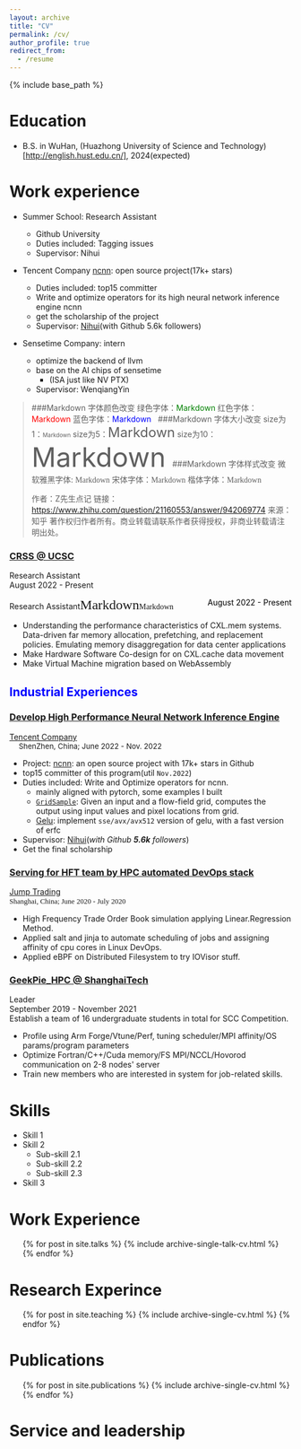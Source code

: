 ```yaml
---
layout: archive
title: "CV"
permalink: /cv/
author_profile: true
redirect_from:
  - /resume
---
```


{% include base_path %}

Education
======
* B.S. in WuHan, (Huazhong University of Science and Technology)[http://english.hust.edu.cn/], 2024(expected)
<!-- * B.S. in GitHub, GitHub University, 2012 -->
<!-- * M.S. in Jekyll, GitHub University, 2014 -->
<!-- * Ph.D in Version Control Theory, GitHub University, 2018 (expected) -->

Work experience
======
* Summer School: Research Assistant
  * Github University
  * Duties included: Tagging issues
  * Supervisor: Nihui

* Tencent Company [ncnn](https://github.com/Tencent/ncnn): open source project(17k+ stars) 
  * Duties included: top15 committer
  * Write and optimize operators for its high neural network inference engine ncnn
  * get the scholarship of the project
  * Supervisor: [Nihui](https://github.com/nihui)(with Github 5.6k followers)

* Sensetime Company: intern
  * optimize the backend of llvm
  * base on the AI chips of sensetime
    * (ISA just like NV PTX)
  <!-- * Duties included: Merging pull requests -->
  * Supervisor: WenqiangYin

>###Markdown 字体颜色改变
>​
>绿色字体：<font color =green>Markdown</font>
>红色字体：<font color = red>Markdown</font>
>蓝色字体：<font color =blue>Markdown</font>
>​
>​
>###Markdown 字体大小改变
>​
>size为1：<font size ="1">Markdown</font>
>size为5：<font size = "5">Markdown</font>
>size为10：<font size ="10">Markdown</font>
>​
>​
>###Markdown 字体样式改变
>​
>微软雅黑字体: <font face ="微软雅黑">Markdown</font>
>宋体字体：<font face = "宋体">Markdown</font>
>楷体字体：<font face ="楷体">Markdown</font>
>
>作者：Z先生点记
>链接：https://www.zhihu.com/question/21160553/answer/942069774
>来源：知乎
>著作权归作者所有。商业转载请联系作者获得授权，非商业转载请注明出处。
>


</h3>
</div>
<div class="row subsection">
<div class="row">
<div class="col">
<h3><a href="https://ssrc.us/index.html">CRSS </a><a href="https://arquinn.github.io">@
UCSC</a>
</h3>
</div>
</div>
<div class="row subsection">
<div class="emph col" class="alingleft"> Research Assistant </div><div class="col-right light" class="alingright">August 2022 - Present</div>
<p style="text-align:left;"> Research Assistant<font face ="楷体"><font size ="5">Markdown</font>Markdown</font><span style="float:right;"><font color=black>August 2022 - Present</font></span></p>
</div>
<ul class="desc">
<li> Understanding the performance characteristics of CXL.mem systems. Data-driven far
memory allocation, prefetching, and
replacement policies. Emulating memory disaggregation for data center applications</li>
<li>Make Hardware Software Co-design for on CXL.cache data movement</li>
<li>Make Virtual Machine migration based on WebAssembly</li>
</ul></div>


<h2 class="col">
<font color=blue>Industrial Experiences</font>
</h2>

<!-- 1 -->
<div class="section-text col-right">
<h3><a href="#"><span class="emph">Develop High</span> Performance Neural Network Inference Engine</a></h3>
</div>

<div><a href="https://www.tencent.com/en-us/">Tencent Company</a>
<font size ="2">&emsp;  &emsp; &emsp; &emsp; &emsp; &emsp; &emsp; &emsp; &emsp; &emsp; &emsp; &emsp; &emsp; &emsp; &emsp; &emsp; &emsp; &emsp; &emsp; &emsp; &emsp; &emsp; &emsp; ShenZhen, China; June 2022 - Nov. 2022 </font>
</div>

* Project: [ncnn](https://github.com/Tencent/ncnn): an open source project with 17k+ stars in Github
* top15 committer of this program(util `Nov.2022`)
* Duties included: Write and Optimize operators for ncnn.
  * mainly aligned with pytorch, some examples I built
  * [`GridSample`](https://github.com/Tencent/ncnn/pull/4288): Given an input and a flow-field grid, computes the output using input values and pixel locations from grid.
  * [Gelu](https://github.com/Tencent/ncnn/pull/4144): implement `sse/avx/avx512` version of gelu, with a fast version of erfc
* Supervisor: [Nihui](https://github.com/nihui)(*with Github **5.6k** followers*)
* Get the final scholarship

<!-- 1 -->
<div class="section-text col-right">
<h3><a href="#"><span class="emph">Serving</span> for HFT team by HPC automated DevOps stack</a></h3>
</div>

<div><a href="https://www.jumptrading.com/">Jump Trading</a>
<font face ="宋体" size ="2">&emsp;  &emsp; &emsp; &emsp; &emsp; &emsp; &emsp; &emsp; &emsp; &emsp; &emsp; &emsp; &emsp; &emsp; &emsp; &emsp; &emsp; &emsp; &emsp; &emsp; &emsp; &emsp; &emsp; Shanghai, China; June 2020 - July 2020 </font>
</div>

<div>
<ul class="desc">
<li>High Frequency Trade Order Book simulation applying Linear.Regression Method.</li>
<li>Applied salt and jinja to automate scheduling of jobs and assigning affinity of cpu cores in
Linux DevOps.</li>
<li>Applied eBPF on Distributed Filesystem to try IOVisor stuff.</li>
</ul></div>




<div class="row">
<div class="col">
<h3><a href="https://hpc.geekpie.club">GeekPie_HPC @ ShanghaiTech</a></h3>
</div>
</div>
<div class="row subsection">
<div class="emph col"> Leader</div>
<div class="col-right light">September 2019 - November 2021</div>
</div>
<div>Establish a team of 16 undergraduate students in total for SCC Competition.
</div>
<div>
<ul class="desc">
<li> Profile using Arm Forge/Vtune/Perf, tuning scheduler/MPI affinity/OS params/program
parameters </li>
<li> Optimize Fortran/C++/Cuda memory/FS MPI/NCCL/Hovorod communication on 2-8 nodes' server
</li>
<li>Train new members who are interested in system for job-related skills.</li>
</ul></div>
</div>

Skills
======
* Skill 1
* Skill 2
  * Sub-skill 2.1
  * Sub-skill 2.2
  * Sub-skill 2.3
* Skill 3

Work Experience
======
  <ul>{% for post in site.talks %}
    {% include archive-single-talk-cv.html %}
  {% endfor %}</ul>
  
Research Experince
======
  <ul>{% for post in site.teaching %}
    {% include archive-single-cv.html %}
  {% endfor %}</ul>

Publications
======
  <ul>{% for post in site.publications %}
    {% include archive-single-cv.html %}
  {% endfor %}</ul>
   
Service and leadership
======
<!-- * Currently signed in to 43 different slack teams -->
